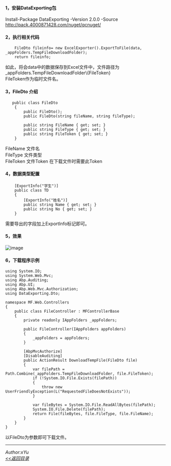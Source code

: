 #### 1，安装DataExporting包

Install-Package DataExporting -Version 2.0.0 -Source http://pack.4000871428.com/nuget/qcnuget/

#### 2，执行相关代码

```
    FileDto fileinfo= new ExcelExporter().ExportToFile(data, _appFolders.TempFileDownloadFolder);
    return fileinfo;
```
如此，将会data中的数据保存到Excel文件中，文件路径为_appFolders.TempFileDownloadFolder\\{FileToken}   
FileToken作为临时文件名。
#### 3，FileDto 介绍

```
   public class FileDto
    {
        public FileDto();
        public FileDto(string fileName, string fileType);

        public string FileName { get; set; }
        public string FileType { get; set; }
        public string FileToken { get; set; }
    }
```
FileName 文件名  
FileType 文件类型   
FileToken 文件Token 在下载文件时需要此Token

#### 4，数据类型配置


```
    [ExportInfo("学生")]
    public class TD
    {
        [ExportInfo("姓名")]
        public string Name { get; set; }
        public string No { get; set; }
    }
```

需要导出的字段加上ExportInfo标记即可。
#### 5，效果

![image](http://220.165.143.82:905/Files/fileR.jpg)

#### 6，下载程序示例

```
using System.IO;
using System.Web.Mvc;
using Abp.Auditing;
using Abp.UI;
using Abp.Web.Mvc.Authorization;
using DataExporting.Dto;

namespace MF.Web.Controllers
{
    public class FileController : MFControllerBase
    {
        private readonly IAppFolders _appFolders;

        public FileController(IAppFolders appFolders)
        {
            _appFolders = appFolders;
        }

        [AbpMvcAuthorize]
        [DisableAuditing]
        public ActionResult DownloadTempFile(FileDto file)
        {
            var filePath = Path.Combine(_appFolders.TempFileDownloadFolder, file.FileToken);
            if (!System.IO.File.Exists(filePath))
            {
                throw new UserFriendlyException(L("RequestedFileDoesNotExists"));
            }

            var fileBytes = System.IO.File.ReadAllBytes(filePath);
            System.IO.File.Delete(filePath);
            return File(fileBytes, file.FileType, file.FileName);
        }
    }
}
```

以FileDto为参数即可下载文件。



---
 *Author:xYu*   
 *[<<返回目录](/document)*